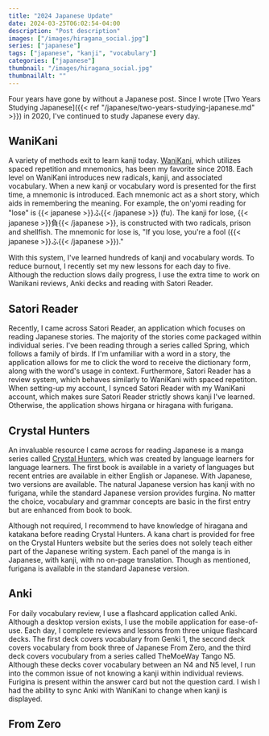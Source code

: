 ```yaml
---
title: "2024 Japanese Update"
date: 2024-03-25T06:02:54-04:00
description: "Post description"
images: ["/images/hiragana_social.jpg"]
series: ["japanese"]
tags: ["japanese", "kanji", "vocabulary"]
categories: ["japanese"]
thumbnail: "/images/hiragana_social.jpg"
thumbnailAlt: ""
---
```


Four years have gone by without a Japanese post. Since I wrote [Two Years Studying Japanese]({{< ref "/japanese/two-years-studying-japanese.md" >}}) in 2020, I've continued to study Japanese every day.

## WaniKani

A variety of methods exit to learn kanji today. [WaniKani](https://www.wanikani.com/), which utilizes spaced repetition and mnemonics, has been my favorite since 2018. Each level on WaniKani introduces new radicals, kanji, and associated vocabulary. When a new kanji or vocabulary word is presented for the first time, a mnemonic is introduced. Each mnemonic act as a short story, which aids in remembering the meaning. For example, the on'yomi reading for "lose" is {{< japanese >}}ふ{{< /japanese >}} (fu). The kanji for lose, {{< japanese >}}負{{< /japanese >}}, is constructed with two radicals, prison and shellfish. The mnemonic for lose is, "If you lose, you're a fool ({{< japanese >}}ふ{{< /japanese >}})."

With this system, I've learned hundreds of kanji and vocabulary words. To reduce burnout, I recently set my new lessons for each day to five. Although the reduction slows daily progress, I use the extra time to work on Wanikani reviews, Anki decks and reading with Satori Reader.

## Satori Reader

Recently, I came across Satori Reader, an application which focuses on reading Japanese stories. The majority of the stories come packaged within individual series. I've been reading through a series called Spring, which follows a family of birds. If I'm unfamiliar with a word in a story, the application allows for me to click the word to receive the dictionary form, along with the word's usage in context. Furthermore, Satori Reader has a review system, which behaves similarly to WaniKani with spaced repetiton. When setting-up my account, I synced Satori Reader with my WaniKani account, which makes sure Satori Reader strictly shows kanji I've learned. Otherwise, the application shows hirgana or hiragana with furigana.

## Crystal Hunters

An invaluable resource I came across for reading Japanese is a manga series called [Crystal Hunters](https://crystalhuntersmanga.com/), which was created by language learners for language learners. The first book is available in a variety of languages but recent entries are available in either English or Japanese. With Japanese, two versions are available. The natural Japanese version has kanji with no furigana, while the standard Japanese version provides furgina. No matter the choice, vocabulary and grammar concepts are basic in the first entry but are enhanced from book to book.

Although not required, I recommend to have knowledge of hiragana and katakana before reading Crystal Hunters. A kana chart is provided for free on the Crystal Hunters website but the series does not solely teach either part of the Japanese writing system. Each panel of the manga is in Japanese, with kanji, with no on-page translation. Though as mentioned, furigana is available in the standard Japanese version.

## Anki

For daily vocabulary review, I use a flashcard application called Anki. Although a desktop version exists, I use the mobile application for ease-of-use. Each day, I complete reviews and lessons from three unique flashcard decks. The first deck covers vocabulary from Genki 1, the second deck covers vocabulary from book three of Japanese From Zero, and the third deck covers vocubulary from a series called TheMoeWay Tango N5. Although these decks cover vocabulary between an N4 and N5 level, I run into the common issue of not knowing a kanji within individual reviews. Furigina is present within the answer card but not the question card. I wish I had the ability to sync Anki with WaniKani to change when kanji is displayed.

## From Zero
